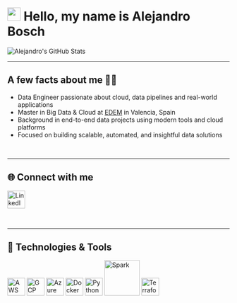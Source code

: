# <img src="https://media.tenor.com/NeB_Rl6FphwAAAAi/waving-hand-joypixels.gif" width="30px"> Hello, my name is **Alejandro Bosch**

![Alejandro's GitHub Stats](https://github-readme-stats.vercel.app/api?username=Alejbc27&show_icons=true&theme=default)

---

## A few facts about me 👨‍💻

- Data Engineer passionate about cloud, data pipelines and real-world applications  
- Master in Big Data & Cloud at [EDEM](https://edem.eu/master-big-data-analytics/) in Valencia, Spain  
- Background in end-to-end data projects using modern tools and cloud platforms  
- Focused on building scalable, automated, and insightful data solutions  

<br>

---

## 🌐 Connect with me

[<img alt="LinkedIn" width="40px" src="https://img.icons8.com/color/48/linkedin.png" />](https://www.linkedin.com/in/alejandroboschcervera/)

<br>

---

## 🧰 Technologies & Tools

<img src="https://img.icons8.com/color/48/000000/amazon-web-services.png" alt="AWS" width="40" />
<img src="https://img.icons8.com/color/48/000000/google-cloud.png" alt="GCP" width="40" />
<img src="https://img.icons8.com/color/48/000000/microsoft-azure.png" alt="Azure" width="40" />
<img src="https://img.icons8.com/color/48/000000/docker.png" alt="Docker" width="40" />
<img src="https://img.icons8.com/color/48/000000/python--v1.png" alt="Python" width="40" />
<img src="https://upload.wikimedia.org/wikipedia/commons/f/f3/Apache_Spark_logo.svg" alt="Spark" width="80" />
<img src="https://www.vectorlogo.zone/logos/terraformio/terraformio-icon.svg" alt="Terraform" width="40" />

<br>
